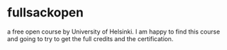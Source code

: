 # fullsackopen

a free open course by University of Helsinki. I am happy to find this course and going to try to get the full credits and the certification.
